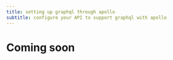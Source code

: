 ```yaml
---
title: setting up graphql through apollo
subtitle: configure your API to support graphql with apollo
---
```


# Coming soon
